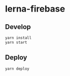 # lerna-firebase

## Develop

```zsh
yarn install
yarn start
```

## Deploy

```zsh
yarn deploy
```
